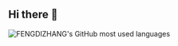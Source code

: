 ## Hi there 👋

<!--
**FengdiZhang/FengdiZhang** is a ✨ _special_ ✨ repository because its `README.md` (this file) appears on your GitHub profile.

Here are some ideas to get you started:

- 🔭 I’m currently working on ...
- 🌱 I’m currently learning ...
- 👯 I’m looking to collaborate on ...
- 🤔 I’m looking for help with ...
- 💬 Ask me about ...
- 📫 How to reach me: ...
- 😄 Pronouns: ...
- ⚡ Fun fact: ...
-->
![FENGDIZHANG's GitHub most used languages](https://github-readme-stats.vercel.app/api/top-langs/?username=FENGDIZHANG&layout=compact&theme=radical)

